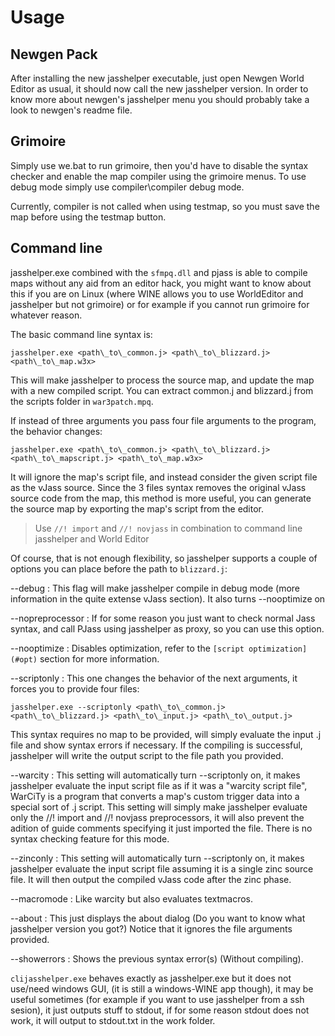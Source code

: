 # Usage

## Newgen Pack

After installing the new jasshelper executable, just open Newgen World Editor as usual, it should now call the new
jasshelper version. In order to know more about newgen's jasshelper menu you should probably take a look to newgen's
readme file.

## Grimoire

Simply use we.bat to run grimoire, then you'd have to disable the syntax checker and enable the map compiler using the
grimoire menus. To use debug mode simply use compiler\\compiler debug mode.

Currently, compiler is not called when using testmap, so you must save the map before using the testmap button.

## Command line

jasshelper.exe combined with the `sfmpq.dll` and pjass is able to compile maps without any aid from an editor hack, you
might want to know about this if you are on Linux (where WINE allows you to use WorldEditor and jasshelper but not
grimoire) or for example if you cannot run grimoire for whatever reason.

The basic command line syntax is:

```Console
jasshelper.exe <path\_to\_common.j> <path\_to\_blizzard.j> <path\_to\_map.w3x>
```

This will make jasshelper to process the source map, and update the map with a new compiled script. You can extract
common.j and blizzard.j from the scripts folder in `war3patch.mpq`.

If instead of three arguments you pass four file arguments to the program, the behavior changes:

```Console
jasshelper.exe <path\_to\_common.j> <path\_to\_blizzard.j> <path\_to\_mapscript.j> <path\_to\_map.w3x>
```

It will ignore the map's script file, and instead consider the given script file as the vJass source. Since the 3 files
syntax removes the original vJass source code from the map, this method is more useful, you can generate the source map
by exporting the map's script from the editor.

> Use `//! import` and `//! novjass` in combination to command line jasshelper and World Editor

Of course, that is not enough flexibility, so jasshelper supports a couple of options you can place before the path to
`blizzard.j`:

--debug
: This flag will make jasshelper compile in debug mode (more information in the quite extense vJass section). It also
turns --nooptimize on

--nopreprocessor
: If for some reason you just want to check normal Jass syntax, and call PJass using jasshelper as proxy, so you can use
this option.

--nooptimize
: Disables optimization, refer to the `[script optimization](#opt)` section for more information.

--scriptonly
: This one changes the behavior of the next arguments, it forces you to provide four files:
```Console
jasshelper.exe --scriptonly <path\_to\_common.j> <path\_to\_blizzard.j> <path\_to\_input.j> <path\_to\_output.j>
```
This syntax requires no map to be provided, will simply evaluate the input .j file and show syntax errors if
necessary. If the compiling is successful, jasshelper will write the output script to the file path you provided.

--warcity
: This setting will automatically turn --scriptonly on, it makes jasshelper evaluate the input script
file as if it was a "warcity script file", WarCiTy is a program that converts a map's custom trigger data into a
special sort of .j script. This setting will simply make jasshelper evaluate only the //! import and //! novjass
preprocessors, it will also prevent the adition of guide comments specifying it just imported the file. There is no
syntax checking feature for this mode.

--zinconly
: This setting will automatically turn --scriptonly on, it makes jasshelper evaluate the input script
file assuming it is a single zinc source file. It will then output the compiled vJass code after the zinc phase.

--macromode
: Like warcity but also evaluates textmacros.

--about
: This just displays the about dialog (Do you want to know what jasshelper version you got?) Notice that it ignores the
file arguments provided.

--showerrors
: Shows the previous syntax error(s) (Without compiling).

`clijasshelper.exe` behaves exactly as jasshelper.exe but it does not use/need windows GUI, (it
is still a windows-WINE app though), it may be useful sometimes (for example if you want to use jasshelper from a ssh
sesion), it just outputs stuff to stdout, if for some reason stdout does not work, it will output to stdout.txt in the
work folder.